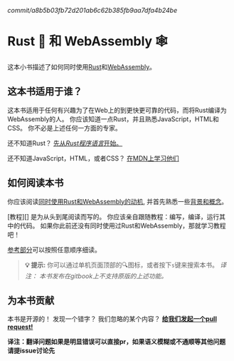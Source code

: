 *commit/a8b5b03fb72d201ab6c62b385fb9aa7dfa4b24be*

# Rust 🦀 和 WebAssembly 🕸

这本小书描述了如何同时使用[Rust][]和[WebAssembly][]。

## 这本书适用于谁？

这本书适用于任何有兴趣为了在Web上的到更快更可靠的代码，而将Rust编译为WebAssembly的人。 
你应该知道一点Rust，并且熟悉JavaScript，HTML和CSS。
你不必是上述任何一方面的专家。

还不知道Rust？ [先从*Rust程序语言*开始。][trpl]

还不知道JavaScript，HTML，或者CSS？ [在MDN上学习他们][mdn]

## 如何阅读本书

你应该阅读[同时使用Rust和WebAssembly的动机][why-rust-wasm], 并首先熟悉一些[背景和概念][background]。

[教程][] 是为从头到尾阅读而写的。
你应该亲自跟随教程：编写，编译，运行其中的代码。
如果你此前还没有同时使用过Rust和WebAssembly，那就学习教程吧！

[参考部分][reference]可以按照任意顺序细读。

> **💡 提示:** 你可以通过单机页面顶部的🔍图标，或者按下`s`键来搜索本书。
> *译注： 本书发布在gitbook上不支持原版的上述功能。*

## 为本书贡献

本书是开源的！
发现一个错字？
我们忽略的某个内容？
[**给我们发起一个pull request!**][repo]

**译注：翻译问题如果是明显错误可以直接pr，如果语义模糊或不通顺等其他问题请提issue讨论先**

[Rust]: https://www.rust-lang.org
[WebAssembly]: https://webassembly.org/
[trpl]: https://doc.rust-lang.org/book/
[mdn]: https://developer.mozilla.org/en-US/docs/Learn
[why-rust-wasm]: ./why-rust-and-webassembly.html
[background]: ./background-and-concepts.html
[tutorial]: ./game-of-life/introduction.html
[reference]: ./reference/index.html
[repo]: https://github.com/rustwasm/book